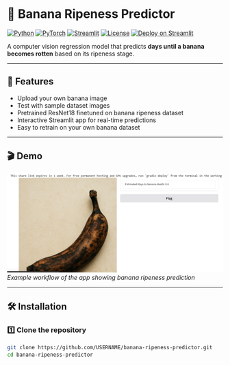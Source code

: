 # 🍌 Banana Ripeness Predictor

[![Python](https://img.shields.io/badge/python-3.8+-blue)](https://www.python.org/) 
[![PyTorch](https://img.shields.io/badge/PyTorch-1.13-red)](https://pytorch.org/) 
[![Streamlit](https://img.shields.io/badge/Streamlit-1.24-orange)](https://streamlit.io/) 
[![License](https://img.shields.io/badge/license-MIT-green)](LICENSE)
[![Deploy on Streamlit](https://static.streamlit.io/badges/streamlit_badge_black_white.svg)](https://share.streamlit.io/USERNAME/banana-ripeness-predictor/main/app.py)

A computer vision regression model that predicts **days until a banana becomes rotten** based on its ripeness stage.

---

## 🌟 Features
- Upload your own banana image  
- Test with sample dataset images  
- Pretrained ResNet18 finetuned on banana ripeness dataset  
- Interactive Streamlit app for real-time predictions  
- Easy to retrain on your own banana dataset

---

## 🎬 Demo

![Demo Screenshot](images/demo.png)
*Example workflow of the app showing banana ripeness prediction*  

---

## 🛠️ Installation

### 1️⃣ Clone the repository
```bash
git clone https://github.com/USERNAME/banana-ripeness-predictor.git
cd banana-ripeness-predictor


